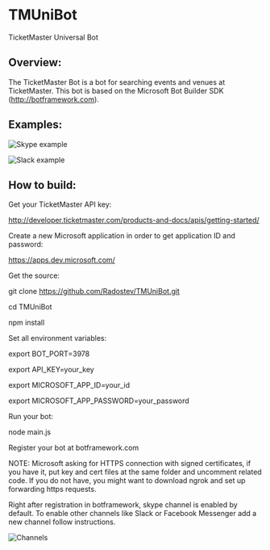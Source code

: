# TMUniBot
TicketMaster Universal Bot

## Overview:

The TicketMaster Bot is a bot for searching events and venues at TicketMaster.
This bot is based on the Microsoft Bot Builder SDK (http://botframework.com).

## Examples:

![Skype example](https://dl.dropboxusercontent.com/u/3288386/TMUBot/Skype.png)


![Slack example](https://dl.dropboxusercontent.com/u/3288386/TMUBot/Slack.png)

## How to build:

Get your TicketMaster API key:

http://developer.ticketmaster.com/products-and-docs/apis/getting-started/

Create a new Microsoft application in order to get application ID and password:

https://apps.dev.microsoft.com/

Get the source:

git clone https://github.com/Radostev/TMUniBot.git

cd TMUniBot

npm install

Set all environment variables:

export BOT_PORT=3978

export API_KEY=your_key

export MICROSOFT_APP_ID=your_id

export MICROSOFT_APP_PASSWORD=your_password

Run your bot:

node main.js

Register your bot at botframework.com

NOTE: Microsoft asking for HTTPS connection with signed certificates,
if you have it, put key and cert files at the same folder and
uncomment related code.
If you do not have, you might want to download ngrok and
set up forwarding https requests.

Right after registration in botframework, skype channel is enabled by default.
To enable other channels like Slack or Facebook Messenger add a new channel
follow instructions.

![Channels](https://dl.dropboxusercontent.com/u/3288386/TMUBot/channels.png)
